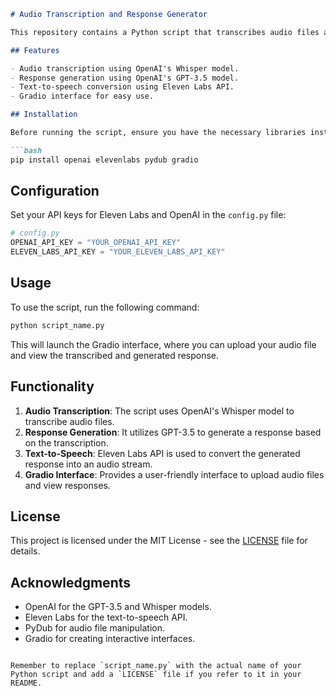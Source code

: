 

```markdown
# Audio Transcription and Response Generator

This repository contains a Python script that transcribes audio files and generates responses using OpenAI's GPT-3.5 model and Eleven Labs' text-to-speech API. The script also includes a Gradio interface for easy interaction.

## Features

- Audio transcription using OpenAI's Whisper model.
- Response generation using OpenAI's GPT-3.5 model.
- Text-to-speech conversion using Eleven Labs API.
- Gradio interface for easy use.

## Installation

Before running the script, ensure you have the necessary libraries installed. You can install them using pip:

```bash
pip install openai elevenlabs pydub gradio
```

## Configuration

Set your API keys for Eleven Labs and OpenAI in the `config.py` file:

```python
# config.py
OPENAI_API_KEY = "YOUR_OPENAI_API_KEY"
ELEVEN_LABS_API_KEY = "YOUR_ELEVEN_LABS_API_KEY"
```

## Usage

To use the script, run the following command:

```bash
python script_name.py
```

This will launch the Gradio interface, where you can upload your audio file and view the transcribed and generated response.

## Functionality

1. **Audio Transcription**: The script uses OpenAI's Whisper model to transcribe audio files.
2. **Response Generation**: It utilizes GPT-3.5 to generate a response based on the transcription.
3. **Text-to-Speech**: Eleven Labs API is used to convert the generated response into an audio stream.
4. **Gradio Interface**: Provides a user-friendly interface to upload audio files and view responses.

## License

This project is licensed under the MIT License - see the [LICENSE](LICENSE) file for details.

## Acknowledgments

- OpenAI for the GPT-3.5 and Whisper models.
- Eleven Labs for the text-to-speech API.
- PyDub for audio file manipulation.
- Gradio for creating interactive interfaces.
```

Remember to replace `script_name.py` with the actual name of your Python script and add a `LICENSE` file if you refer to it in your README.
